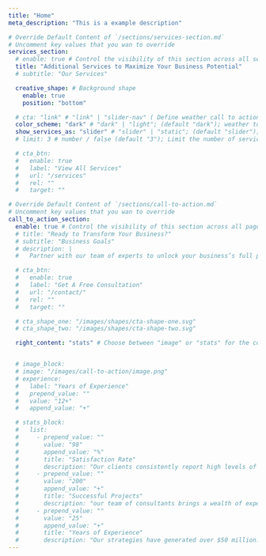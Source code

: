 ```yaml
---
title: "Home"
meta_description: "This is a example description"

# Override Default Content of `/sections/services-section.md`
# Uncomment key values that you wan to override
services_section:
  # enable: true # Control the visibility of this section across all services single
  title: "Additional Services to Maximize Your Business Potential"
  # subtitle: "Our Services"

  creative_shape: # Background shape
    enable: true
    position: "bottom"

  # cta: "link" # "link" | "slider-nav" ( Define weather call to action button should be slider control or a link )
  color_scheme: "dark" # "dark" | "light"; (default "dark"); weather to show services in light or dark color scheme
  show_services_as: "slider" # "slider" | "static"; (default "slider"); weather to show services as slider or static list
  # limit: 3 # number / false (default "3"); Limit the number of services to be displayed (Only work if show_services_as is static)

  # cta_btn:
  #   enable: true
  #   label: "View All Services"
  #   url: "/services"
  #   rel: ""
  #   target: ""

# Override Default Content of `/sections/call-to-action.md`
# Uncomment key values that you wan to override
call_to_action_section:
  enable: true # Control the visibility of this section across all pages where it is used
  # title: "Ready to Transform Your Business?"
  # subtitle: "Business Goals"
  # description: |
  #   Partner with our team of experts to unlock your business’s full potential. Schedule your free consultation and discover how we can help you.

  # cta_btn:
  #   enable: true
  #   label: "Get A Free Consultation"
  #   url: "/contact/"
  #   rel: ""
  #   target: ""

  # cta_shape_one: "/images/shapes/cta-shape-one.svg"
  # cta_shape_two: "/images/shapes/cta-shape-two.svg"

  right_content: "stats" # Choose between "image" or "stats" for the content of the right side of the section


  # image_block:
  # image: "/images/call-to-action/image.png"
  # experience:
  #   label: "Years of Experience"
  #   prepend_value: ""
  #   value: "12+"
  #   append_value: "+"

  # stats_block:
  #   list:
  #     - prepend_value: ""
  #       value: "98"
  #       append_value: "%"
  #       title: "Satisfaction Rate"
  #       description: "Our clients consistently report high levels of satisfaction"
  #     - prepend_value: ""
  #       value: "200"
  #       append_value: "+"
  #       title: "Successful Projects"
  #       description: "our team of consultants brings a wealth of expertise."
  #     - prepend_value: ""
  #       value: "25"
  #       append_value: "+"
  #       title: "Years of Experience"
  #       description: "Our strategies have generated over $50 million."
---
```

